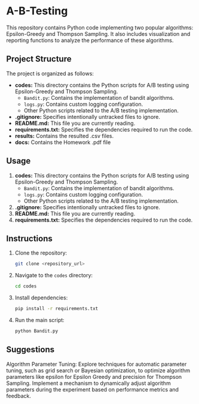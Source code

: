 # A-B-Testing

This repository contains Python code implementing two popular algorithms: Epsilon-Greedy and Thompson Sampling. It also includes visualization and reporting functions to analyze the performance of these algorithms.

## Project Structure

The project is organized as follows:

- **codes:** This directory contains the Python scripts for A/B testing using Epsilon-Greedy and Thompson Sampling.
  - `Bandit.py`: Contains the implementation of bandit algorithms.
  - `logs.py`: Contains custom logging configuration.
  - Other Python scripts related to the A/B testing implementation.
- **.gitignore:** Specifies intentionally untracked files to ignore.
- **README.md:** This file you are currently reading.
- **requirements.txt:** Specifies the dependencies required to run the code.
- **results:** Contains the resulted .csv files.
- **docs:** Contains the Homework .pdf file

## Usage

1. **codes:** This directory contains the Python scripts for A/B testing using Epsilon-Greedy and Thompson Sampling.
    - `Bandit.py`: Contains the implementation of bandit algorithms.
    - `logs.py`: Contains custom logging configuration.
    - Other Python scripts related to the A/B testing implementation.
2. **.gitignore:** Specifies intentionally untracked files to ignore.
3. **README.md:** This file you are currently reading.
4. **requirements.txt:** Specifies the dependencies required to run the code.


## Instructions

1. Clone the repository:

    ```bash
    git clone <repository_url>
    ```

2. Navigate to the `codes` directory:

    ```bash
    cd codes
    ```

3. Install dependencies:

    ```bash
    pip install -r requirements.txt
    ```

4. Run the main script:

    ```bash
    python Bandit.py
    ```

## Suggestions 
Algorithm Parameter Tuning:
Explore techniques for automatic parameter tuning, such as grid search or Bayesian optimization, to optimize algorithm parameters like epsilon for Epsilon Greedy and precision for Thompson Sampling.
Implement a mechanism to dynamically adjust algorithm parameters during the experiment based on performance metrics and feedback.

